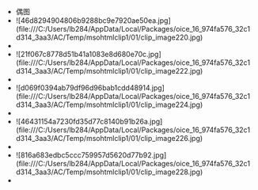 - 偶图
- <!--[if gte vml 1]><v:shape id="Drawing_x0020_109"
   o:spid="_x0000_i1038" type="#_x0000_t75" alt="46d8294904806b9288bc9e7920ae50ea.jpg"
   style='width:414.75pt;height:310.9pt;visibility:visible;mso-wrap-style:square'>
   <v:imagedata src="file:///C:/Users/lb284/AppData/Local/Packages/oice_16_974fa576_32c1d314_3aa3/AC/Temp/msohtmlclip1/01/clip_image219.jpg"
  o:title="46d8294904806b9288bc9e7920ae50ea"/>
  </v:shape><![endif]--><!--[if !vml]-->![46d8294904806b9288bc9e7920ae50ea.jpg](file:///C:/Users/lb284/AppData/Local/Packages/oice_16_974fa576_32c1d314_3aa3/AC/Temp/msohtmlclip1/01/clip_image220.jpg)<!--[endif]-->
-
- <!--[if gte vml 1]><v:shape id="Drawing_x0020_110"
   o:spid="_x0000_i1037" type="#_x0000_t75" alt="21f067c8778d51b41a1083e8d680e70c.jpg"
   style='width:414.75pt;height:310.9pt;visibility:visible;mso-wrap-style:square'>
   <v:imagedata src="file:///C:/Users/lb284/AppData/Local/Packages/oice_16_974fa576_32c1d314_3aa3/AC/Temp/msohtmlclip1/01/clip_image221.jpg"
  o:title="21f067c8778d51b41a1083e8d680e70c"/>
  </v:shape><![endif]--><!--[if !vml]-->![21f067c8778d51b41a1083e8d680e70c.jpg](file:///C:/Users/lb284/AppData/Local/Packages/oice_16_974fa576_32c1d314_3aa3/AC/Temp/msohtmlclip1/01/clip_image222.jpg)<!--[endif]-->
-
- <!--[if gte vml 1]><v:shape id="Drawing_x0020_111"
   o:spid="_x0000_i1036" type="#_x0000_t75" alt="d069f0394ab79df96d96bab1cdd48914.jpg"
   style='width:414.75pt;height:310.9pt;visibility:visible;mso-wrap-style:square'>
   <v:imagedata src="file:///C:/Users/lb284/AppData/Local/Packages/oice_16_974fa576_32c1d314_3aa3/AC/Temp/msohtmlclip1/01/clip_image223.jpg"
  o:title="d069f0394ab79df96d96bab1cdd48914"/>
  </v:shape><![endif]--><!--[if !vml]-->![d069f0394ab79df96d96bab1cdd48914.jpg](file:///C:/Users/lb284/AppData/Local/Packages/oice_16_974fa576_32c1d314_3aa3/AC/Temp/msohtmlclip1/01/clip_image224.jpg)<!--[endif]-->
-
- <!--[if gte vml 1]><v:shape id="Drawing_x0020_112"
   o:spid="_x0000_i1035" type="#_x0000_t75" alt="46431154a7230fd35d77c8140b91b26a.jpg"
   style='width:414.75pt;height:310.9pt;visibility:visible;mso-wrap-style:square'>
   <v:imagedata src="file:///C:/Users/lb284/AppData/Local/Packages/oice_16_974fa576_32c1d314_3aa3/AC/Temp/msohtmlclip1/01/clip_image225.jpg"
  o:title="46431154a7230fd35d77c8140b91b26a"/>
  </v:shape><![endif]--><!--[if !vml]-->![46431154a7230fd35d77c8140b91b26a.jpg](file:///C:/Users/lb284/AppData/Local/Packages/oice_16_974fa576_32c1d314_3aa3/AC/Temp/msohtmlclip1/01/clip_image226.jpg)<!--[endif]-->
-
- <!--[if gte vml 1]><v:shape id="Drawing_x0020_113"
   o:spid="_x0000_i1034" type="#_x0000_t75" alt="816a683edbc5ccc759957d5620d77b92.jpg"
   style='width:414.75pt;height:310.9pt;visibility:visible;mso-wrap-style:square'>
   <v:imagedata src="file:///C:/Users/lb284/AppData/Local/Packages/oice_16_974fa576_32c1d314_3aa3/AC/Temp/msohtmlclip1/01/clip_image227.jpg"
  o:title="816a683edbc5ccc759957d5620d77b92"/>
  </v:shape><![endif]--><!--[if !vml]-->![816a683edbc5ccc759957d5620d77b92.jpg](file:///C:/Users/lb284/AppData/Local/Packages/oice_16_974fa576_32c1d314_3aa3/AC/Temp/msohtmlclip1/01/clip_image228.jpg)<!--[endif]-->
-